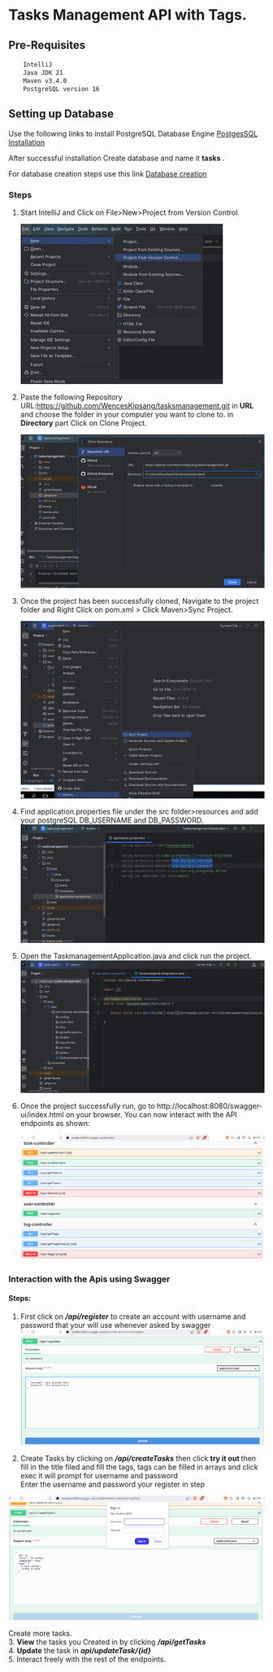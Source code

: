 # Tasks Management API with Tags.

## Pre-Requisites

        IntelliJ
        Java JDK 21
        Maven v3.4.0
        PostgreSQL version 16

## Setting up Database

Use the following links to install PostgreSQL Database Engine [PostgesSQL Installation](https://www.guru99.com/download-install-postgresql.html)

After successful installation Create database and name it <strong>tasks </strong>.

For database creation steps use this link
[Database creation](https://www.tutorialsteacher.com/postgresql/create-database)

### Steps

1. Start IntelliJ and Click on File>New>Project from Version Control.

   ![version contron](/images/selectfile.png)

2. Paste the following Repository URL:https://github.com/WencesKipsang/tasksmanagement.git in <strong>URL</strong>
   and choose the folder in your computer you want to clone to. in <strong>Directory</strong> part
   Click on Clone Project.

   ![clone](/images/clone.png)

3. Once the project has been successfully cloned, Navigate to the project folder and Right Click on pom.xml > Click Maven>Sync Project.

   ![sync project](/images/syncpom.png)

4. Find application.properties file under the src folder>resources and add your postgreSQL DB_USERNAME and DB_PASSWORD.
   ![aplication properties](/images/editapplicationpropertise.png)
5. Open the TaskmanagementApplication.java and click run the project.
   ![run](/images/runproject.png)
6. Once the project successfully run, go to http://localhost:8080/swagger-ui/index.html on your browser. You can now interact with the API endpoints as shown:

   ![endpoints](/images/Swaggerui.png)

### Interaction with the Apis using Swagger

#### Steps:

1. First click on <strong><em> /api/register</em></strong> to create an account with username and password that your will use whenever asked by swagger
![register user](/images/registeruser.png)

2. Create Tasks by clicking on <strong><em>/api/createTasks</em></strong>  then click <strong>try it out </strong> then fill in the title filed  and fill the tags, tags can
 be filled in arrays  and click exec  it will prompt for username and password<br/>
  Enter the username and password your register in step

![create task](/images/createtaskpass.png)

Create more tasks.<br/>
3.  <strong>View</strong> the tasks you Created in by clicking <strong><em>/api/getTasks</em></strong> <br/>
4. <strong>Update</strong> the task in <em><strong>api/updateTask/{id}</strong></em><br/>
5. Interact freely with the rest of the endpoints.